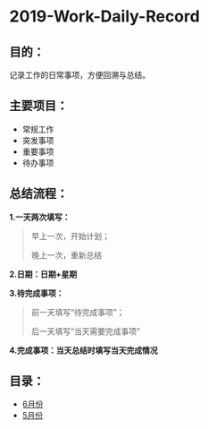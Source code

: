 # 2019-Work-Daily-Record

## 目的：

记录工作的日常事项，方便回溯与总结。

## 主要项目：

- 常规工作
- 突发事项
- 重要事项
- 待办事项

## 总结流程：

**1.一天两次填写：**

>早上一次，开始计划；
>
>晚上一次，重新总结

**2.日期：日期+星期**

**3.待完成事项：**

>前一天填写“待完成事项”；
>
>后一天填写“当天需要完成事项”

**4.完成事项：当天总结时填写当天完成情况**

## 目录：

- [6月份](chapter06（6月记录）.md)
- [5月份](chapter05（5月记录）.md)


